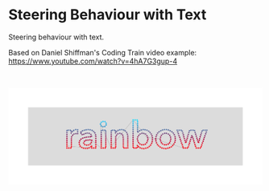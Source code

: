# Steering Behaviour with Text #

Steering behaviour with text.

Based on Daniel Shiffman's Coding Train video example:
https://www.youtube.com/watch?v=4hA7G3gup-4

</br>
<p align="center">
  <img src="images/screenShot.png"/>
</p>

